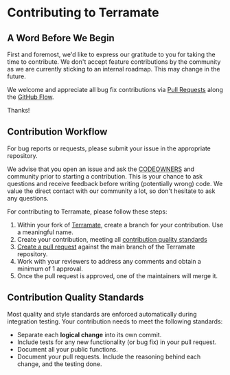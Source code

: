 # Contributing to Terramate

## A Word Before We Begin

First and foremost, we'd like to express our gratitude to you for taking the time to contribute. We don't accept feature contributions by the community as we are currently sticking to an internal roadmap. This may change in the future.

We welcome and appreciate all bug fix contributions via [Pull Requests](https://github.com/mineiros-io/terramate/pulls) along the [GitHub Flow](https://guides.github.com/introduction/flow/).

Thanks!

## Contribution Workflow

For bug reports or requests, please submit your issue in the appropriate repository.

We advise that you open an issue and ask the [CODEOWNERS](https://help.github.com/en/github/creating-cloning-and-archiving-repositories/about-code-owners) and community prior to starting a contribution. This is your chance to ask questions and receive feedback before writing (potentially wrong) code. We value the direct contact with our community a lot, so don't hesitate to ask any questions.

For contributing to Terramate, please follow these steps:

1. Within your fork of
   [Terramate](https://github.com/mineiros-io/terramate), create a
   branch for your contribution. Use a meaningful name.
2. Create your contribution, meeting all
   [contribution quality standards](#contribution-quality-standards)
3. [Create a pull request](https://help.github.com/articles/creating-a-pull-request-from-a-fork/)
   against the main branch of the Terramate repository.
4. Work with your reviewers to address any comments and obtain a
   minimum of 1 approval.
5. Once the pull request is approved, one of the maintainers will merge it.

## Contribution Quality Standards

Most quality and style standards are enforced automatically during integration
testing. Your contribution needs to meet the following standards:

- Separate each **logical change** into its own commit.
- Include tests for any new functionality (or bug fix) in your pull request.
- Document all your public functions.
- Document your pull requests. Include the reasoning behind each change, and
  the testing done.
